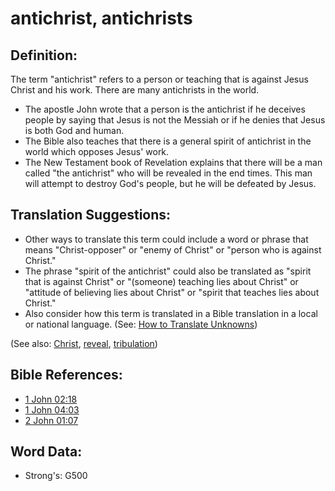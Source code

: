 # antichrist, antichrists #

## Definition: ##

The term "antichrist" refers to a person or teaching that is against Jesus Christ and his work. There are many antichrists in the world.

* The apostle John wrote that a person is the antichrist if he deceives people by saying that Jesus is not the Messiah or if he denies that Jesus is both God and human.
* The Bible also teaches that there is a general spirit of antichrist in the world which opposes Jesus' work.
* The New Testament book of Revelation explains that there will be a man called "the antichrist" who will be revealed in the end times. This man will attempt to destroy God's people, but he will be defeated by Jesus.

## Translation Suggestions: ##

* Other ways to translate this term could include a word or phrase that means "Christ-opposer" or "enemy of Christ" or "person who is against Christ."
* The phrase "spirit of the antichrist" could also be translated as "spirit that is against Christ" or "(someone) teaching lies about Christ" or "attitude of believing lies about Christ" or "spirit that teaches lies about Christ."
* Also consider how this term is translated in a Bible translation in a local or national language. (See: [How to Translate Unknowns](rc://en/ta/man/translate/translate-unknown))

(See also: [Christ](../kt/christ.md), [reveal](../kt/reveal.md), [tribulation](../other/tribulation.md))

## Bible References: ##


* [1 John 02:18](rc://en/tn/help/1jn/02/18)
* [1 John 04:03](rc://en/tn/help/1jn/04/03)
* [2 John 01:07](rc://en/tn/help/2jn/01/07)


## Word Data: ##

* Strong's: G500
